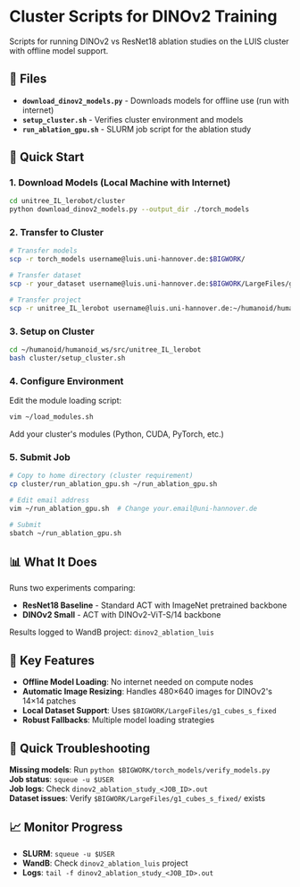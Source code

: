 # Cluster Scripts for DINOv2 Training

Scripts for running DINOv2 vs ResNet18 ablation studies on the LUIS cluster with offline model support.

## 📁 Files

- **`download_dinov2_models.py`** - Downloads models for offline use (run with internet)
- **`setup_cluster.sh`** - Verifies cluster environment and models
- **`run_ablation_gpu.sh`** - SLURM job script for the ablation study

## 🚀 Quick Start

### 1. Download Models (Local Machine with Internet)
```bash
cd unitree_IL_lerobot/cluster
python download_dinov2_models.py --output_dir ./torch_models
```

### 2. Transfer to Cluster
```bash
# Transfer models
scp -r torch_models username@luis.uni-hannover.de:$BIGWORK/

# Transfer dataset  
scp -r your_dataset username@luis.uni-hannover.de:$BIGWORK/LargeFiles/g1_cubes_s_fixed

# Transfer project
scp -r unitree_IL_lerobot username@luis.uni-hannover.de:~/humanoid/humanoid_ws/src/
```

### 3. Setup on Cluster
```bash
cd ~/humanoid/humanoid_ws/src/unitree_IL_lerobot
bash cluster/setup_cluster.sh
```

### 4. Configure Environment
Edit the module loading script:
```bash
vim ~/load_modules.sh
```
Add your cluster's modules (Python, CUDA, PyTorch, etc.)

### 5. Submit Job
```bash
# Copy to home directory (cluster requirement)
cp cluster/run_ablation_gpu.sh ~/run_ablation_gpu.sh

# Edit email address
vim ~/run_ablation_gpu.sh  # Change your.email@uni-hannover.de

# Submit
sbatch ~/run_ablation_gpu.sh
```

## 📊 What It Does

Runs two experiments comparing:
- **ResNet18 Baseline** - Standard ACT with ImageNet pretrained backbone  
- **DINOv2 Small** - ACT with DINOv2-ViT-S/14 backbone

Results logged to WandB project: `dinov2_ablation_luis`

## 🔧 Key Features

- **Offline Model Loading**: No internet needed on compute nodes
- **Automatic Image Resizing**: Handles 480×640 images for DINOv2's 14×14 patches
- **Local Dataset Support**: Uses `$BIGWORK/LargeFiles/g1_cubes_s_fixed`
- **Robust Fallbacks**: Multiple model loading strategies

## 🐛 Quick Troubleshooting

**Missing models**: Run `python $BIGWORK/torch_models/verify_models.py`  
**Job status**: `squeue -u $USER`  
**Job logs**: Check `dinov2_ablation_study_<JOB_ID>.out`  
**Dataset issues**: Verify `$BIGWORK/LargeFiles/g1_cubes_s_fixed/` exists

## 📈 Monitor Progress

- **SLURM**: `squeue -u $USER`
- **WandB**: Check `dinov2_ablation_luis` project  
- **Logs**: `tail -f dinov2_ablation_study_<JOB_ID>.out`
